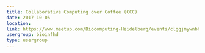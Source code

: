 ```yaml
---
title: Collaborative Computing over Coffee (CCC)
date: 2017-10-05
location: 
link: https://www.meetup.com/Biocomputing-Heidelberg/events/clggjmywnbhb/
usergroup: bioinfhd
type: usergroup
---
```

